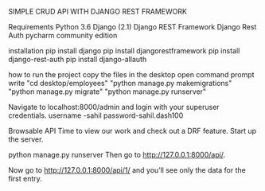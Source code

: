 SIMPLE CRUD API WITH DJANGO REST FRAMEWORK

Requirements
Python 3.6
Django (2.1)
Django REST Framework
Django Rest Auth
pycharm community edition


installation
	pip install django
	pip install djangorestframework
	pip install django-rest-auth
	pip install django-allauth
  
  
  how to run the project
  copy the files in the desktop
  open command prompt
  write "cd desktop/employees"
  "python manage.py makemigrations"
  "python manage.py migrate"
  "python manage.py runserver"
  
  
  
  Navigate to localhost:8000/admin and login with your superuser credentials.
  username -sahil
  password-sahil.dash100
  
  
  
  Browsable API
Time to view our work and check out a DRF  feature. Start up the server.

 python manage.py runserver
Then go to http://127.0.0.1:8000/api/.

Now go to http://127.0.0.1:8000/api/1/ and you’ll see only the data for the first entry.



  
